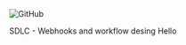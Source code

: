 <img alt="GitHub" src="https://img.shields.io/github/license/syelekar/hello-github-actions">

SDLC - Webhooks and workflow desing Hello
